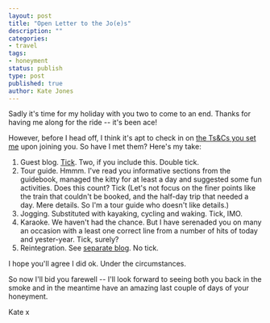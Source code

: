 ```yaml
---
layout: post
title: "Open Letter to the Jo(e)s"
description: ""
categories:
- travel
tags:
- honeyment
status: publish
type: post
published: true
author: Kate Jones
---
```


Sadly it's time for my holiday with you two to come to an end. Thanks for having me along for the ride -- it's been ace!

However, before I head off, I think it's apt to check in on [the Ts&Cs you set me](/posts/dear-kate/) upon joining you. So have I met them? Here's my take:

1. Guest blog. [Tick](/posts/foray-to-the-bay). Two, if you include this. Double tick.
1. Tour guide. Hmmm. I've read you informative sections from the guidebook, managed the kitty for at least a day and suggested some fun activities. Does this count? Tick (Let's not focus on the finer points like the train that couldn't be booked, and the half-day trip that needed a day. Mere details. So I'm a tour guide who doesn't like details.)
1. Jogging. Substituted with kayaking, cycling and waking. Tick, IMO.
1. Karaoke. We haven't had the chance. But I have serenaded you on many an occasion with a least one correct line from a number of hits of today and yester-year. Tick, surely?
1. Reintegration. See [separate blog](/posts/the-joes-reintegration-programme/). No tick.

I hope you'll agree I did ok. Under the circumstances.

So now I'll bid you farewell -- I'll look forward to seeing both you back in the smoke and in the meantime have an amazing last couple of days of your honeyment.

Kate x
